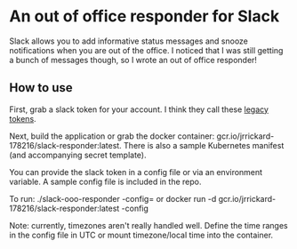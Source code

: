 # An out of office responder for Slack

Slack allows you to add informative status messages and snooze notifications when you are out of the office. I noticed that I was still getting a bunch of messages though, so I wrote an out of office responder!

## How to use

First, grab a slack token for your account. I think they call these [legacy tokens](https://api.slack.com/custom-integrations/legacy-tokens). 

Next, build the application or grab the docker container: gcr.io/jrrickard-178216/slack-responder:latest. There is also a sample Kubernetes manifest (and accompanying secret template).

You can provide the slack token in a config file or via an environment variable. A sample config file is included in the repo.

To run: ./slack-ooo-responder -config=<someurl> or docker run -d gcr.io/jrrickard-178216/slack-responder:latest -config <some-url>

Note: currently, timezones aren't really handled well. Define the time ranges in the config file in UTC or mount timezone/local time into the container. 


  
